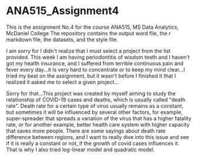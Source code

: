 # ANA515_Assignment4

This is the assignment No.4 for the course ANA515, MS Data Analytics, McDaniel College
The repository contains the output word file, the r markdown file, the datasets, and the style file. 

I am sorry for I didn't realize that I must select a project from the list provided. This week I am having periodontitis of wisdom teeth and I haven't got my health insurance, and I suffered from terrible continuous pain and fever every day...it is very hard to concentrate or to keep my mind clear...I tried my best on the assignment, but it wasn't before I finished it that I realized it asked me to select a given project...

Sorry for that...This project was created by myself aiming to study the relationship of COVID-19 cases and deaths, which is usually called "death rate". Death rate for a certain type of virus usually remains as a constant, but sometimes it will be influenced by several other factors, for example, super-spreader that spreads a variation of the virus that has a higher fatality rate, or for another example, better health care system with higher capacity that saves more people. There are some sayings about death rate difference between regions, and I want to really dive into this issue and see if it is really a constant or not, if the growth of covid cases influences it. That is why I also tried log-linear model and quadratic model. 


